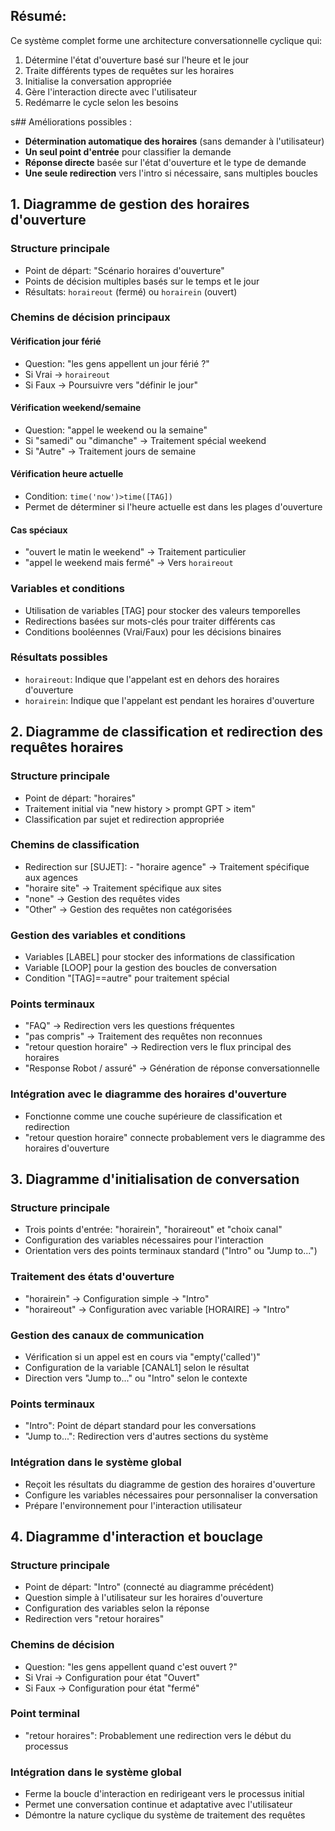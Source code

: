 
## Résumé:

Ce système complet forme une architecture conversationnelle cyclique qui:

1. Détermine l'état d'ouverture basé sur l'heure et le jour
2. Traite différents types de requêtes sur les horaires
3. Initialise la conversation appropriée
4. Gère l'interaction directe avec l'utilisateur
5. Redémarre le cycle selon les besoins

s## Améliorations possibles :

- **Détermination automatique des horaires** (sans demander à l'utilisateur)
- **Un seul point d'entrée** pour classifier la demande
- **Réponse directe** basée sur l'état d'ouverture et le type de demande
- **Une seule redirection** vers l'intro si nécessaire, sans multiples boucles


## 1. Diagramme de gestion des horaires d'ouverture
### Structure principale 
- Point de départ: "Scénario horaires d'ouverture" 
- Points de décision multiples basés sur le temps et le jour 
- Résultats: `horaireout` (fermé) ou `horairein` (ouvert)

### Chemins de décision principaux
#### Vérification jour férié 
- Question: "les gens appellent un jour férié ?" 
- Si Vrai → `horaireout` 
- Si Faux → Poursuivre vers "définir le jour"

#### Vérification weekend/semaine 
- Question: "appel le weekend ou la semaine" 
- Si "samedi" ou "dimanche" → Traitement spécial weekend 
- Si "Autre" → Traitement jours de semaine

#### Vérification heure actuelle 
- Condition: `time('now')>time([TAG])` 
- Permet de déterminer si l'heure actuelle est dans les plages d'ouverture

#### Cas spéciaux 
- "ouvert le matin le weekend" → Traitement particulier 
- "appel le weekend mais fermé" → Vers `horaireout`

### Variables et conditions 
- Utilisation de variables [TAG] pour stocker des valeurs temporelles 
- Redirections basées sur mots-clés pour traiter différents cas
- Conditions booléennes (Vrai/Faux) pour les décisions binaires

### Résultats possibles 
- `horaireout`: Indique que l'appelant est en dehors des horaires d'ouverture
- `horairein`: Indique que l'appelant est pendant les horaires d'ouverture

## 2. Diagramme de classification et redirection des requêtes horaires

### Structure principale 
- Point de départ: "horaires" 
- Traitement initial via "new history > prompt GPT > item" 
- Classification par sujet et redirection appropriée

### Chemins de classification 
- Redirection sur [SUJET]: - "horaire agence" → Traitement spécifique aux agences 
- "horaire site" → Traitement spécifique aux sites 
- "none" → Gestion des requêtes vides 
- "Other" → Gestion des requêtes non catégorisées

### Gestion des variables et conditions 
- Variables [LABEL] pour stocker des informations de classification 
- Variable [LOOP] pour la gestion des boucles de conversation 
- Condition "[TAG]==autre" pour traitement spécial

### Points terminaux 
- "FAQ" → Redirection vers les questions fréquentes 
- "pas compris" → Traitement des requêtes non reconnues 
- "retour question horaire" → Redirection vers le flux principal des horaires 
- "Response Robot / assuré" → Génération de réponse conversationnelle

### Intégration avec le diagramme des horaires d'ouverture 
- Fonctionne comme une couche supérieure de classification et redirection 
- "retour question horaire" connecte probablement vers le diagramme des horaires d'ouverture 


## 3. Diagramme d'initialisation de conversation

### Structure principale 
- Trois points d'entrée: "horairein", "horaireout" et "choix canal" 
- Configuration des variables nécessaires pour l'interaction 
- Orientation vers des points terminaux standard ("Intro" ou "Jump to...")

### Traitement des états d'ouverture 
- "horairein" → Configuration simple → "Intro" 
- "horaireout" → Configuration avec variable [HORAIRE] → "Intro"

### Gestion des canaux de communication 
- Vérification si un appel est en cours via "empty('called')" 
- Configuration de la variable [CANAL1] selon le résultat 
- Direction vers "Jump to..." ou "Intro" selon le contexte

### Points terminaux 
- "Intro": Point de départ standard pour les conversations 
- "Jump to...": Redirection vers d'autres sections du système

### Intégration dans le système global 
- Reçoit les résultats du diagramme de gestion des horaires d'ouverture 
- Configure les variables nécessaires pour personnaliser la conversation 
- Prépare l'environnement pour l'interaction utilisateur

## 4. Diagramme d'interaction et bouclage

### Structure principale
- Point de départ: "Intro" (connecté au diagramme précédent) 
- Question simple à l'utilisateur sur les horaires d'ouverture 
- Configuration des variables selon la réponse 
- Redirection vers "retour horaires"

### Chemins de décision 
- Question: "les gens appellent quand c'est ouvert ?" 
- Si Vrai → Configuration pour état "Ouvert" 
- Si Faux → Configuration pour état "fermé"

### Point terminal
- "retour horaires": Probablement une redirection vers le début du processus

### Intégration dans le système global 
- Ferme la boucle d'interaction en redirigeant vers le processus initial 
- Permet une conversation continue et adaptative avec l'utilisateur 
- Démontre la nature cyclique du système de traitement des requêtes